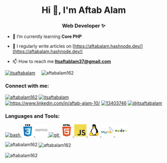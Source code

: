 <h1 align="center">Hi 👋, I'm Aftab Alam</h1>
<h3 align="center">Web Developer ✨</h3>


- 🌱 I’m currently learning **Core PHP**

- 📝 I regularly write articles on [https://aftabalam.hashnode.dev/](https://aftabalam.hashnode.dev/)

- 📫 How to reach me **Itsaftablam37@gmail.com**

<p align="left"> <a href="https://twitter.com/itsaftabalam" target="blank"><img src="https://img.shields.io/twitter/follow/itsaftabalam?logo=twitter&style=for-the-badge" alt="itsaftabalam" /></a> &nbsp; &nbsp; <img src="https://komarev.com/ghpvc/?username=aftabalam162&label=Profile%20views&color=0e75b6&style=flat" alt="aftabalam162" /></p>

<p align="left">  </p>


<h3 align="left">Connect with me:</h3>
<p align="left">
<a href="https://codepen.io/aftabalam162" target="blank"><img align="center" src="https://raw.githubusercontent.com/rahuldkjain/github-profile-readme-generator/master/src/images/icons/Social/codepen.svg" alt="aftabalam162" height="30" width="40" /></a>
<a href="https://twitter.com/itsaftabalam" target="blank"><img align="center" src="https://raw.githubusercontent.com/rahuldkjain/github-profile-readme-generator/master/src/images/icons/Social/twitter.svg" alt="itsaftabalam" height="30" width="40" /></a>
<a href="https://linkedin.com/in/https://www.linkedin.com/in/aftab-alam-10/" target="blank"><img align="center" src="https://raw.githubusercontent.com/rahuldkjain/github-profile-readme-generator/master/src/images/icons/Social/linked-in-alt.svg" alt="https://www.linkedin.com/in/aftab-alam-10/" height="30" width="40" /></a>
<a href="https://stackoverflow.com/users/13403746" target="blank"><img align="center" src="https://raw.githubusercontent.com/rahuldkjain/github-profile-readme-generator/master/src/images/icons/Social/stack-overflow.svg" alt="13403746" height="30" width="40" /></a>
<a href="https://hashnode.com/@itsaftabalam" target="blank"><img align="center" src="https://raw.githubusercontent.com/rahuldkjain/github-profile-readme-generator/master/src/images/icons/Social/hashnode.svg" alt="@itsaftabalam" height="30" width="40" /></a>
</p>



<h3 align="left">Languages and Tools:</h3>
<p align="left"> <a href="https://www.gnu.org/software/bash/" target="_blank" rel="noreferrer"> <img src="https://www.vectorlogo.zone/logos/gnu_bash/gnu_bash-icon.svg" alt="bash" width="40" height="40"/> </a> <a href="https://www.w3schools.com/css/" target="_blank" rel="noreferrer"> <img src="https://raw.githubusercontent.com/devicons/devicon/master/icons/css3/css3-original-wordmark.svg" alt="css3" width="40" height="40"/> </a> <a href="https://expressjs.com" target="_blank" rel="noreferrer"> <img src="https://raw.githubusercontent.com/devicons/devicon/master/icons/express/express-original-wordmark.svg" alt="express" width="40" height="40"/> </a> <a href="https://git-scm.com/" target="_blank" rel="noreferrer"> <img src="https://www.vectorlogo.zone/logos/git-scm/git-scm-icon.svg" alt="git" width="40" height="40"/> </a> <a href="https://www.w3.org/html/" target="_blank" rel="noreferrer"> <img src="https://raw.githubusercontent.com/devicons/devicon/master/icons/html5/html5-original-wordmark.svg" alt="html5" width="40" height="40"/> </a> <a href="https://developer.mozilla.org/en-US/docs/Web/JavaScript" target="_blank" rel="noreferrer"> <img src="https://raw.githubusercontent.com/devicons/devicon/master/icons/javascript/javascript-original.svg" alt="javascript" width="40" height="40"/> </a> <a href="https://www.linux.org/" target="_blank" rel="noreferrer"> <img src="https://raw.githubusercontent.com/devicons/devicon/master/icons/linux/linux-original.svg" alt="linux" width="40" height="40"/> </a> <a href="https://www.mysql.com/" target="_blank" rel="noreferrer"> <img src="https://raw.githubusercontent.com/devicons/devicon/master/icons/mysql/mysql-original-wordmark.svg" alt="mysql" width="40" height="40"/> </a> <a href="https://nodejs.org" target="_blank" rel="noreferrer"> <img src="https://raw.githubusercontent.com/devicons/devicon/master/icons/nodejs/nodejs-original-wordmark.svg" alt="nodejs" width="40" height="40"/> </a> </p>

<p><img align="left" src="https://github-readme-stats.vercel.app/api/top-langs?username=aftabalam162&show_icons=true&locale=en&layout=compact" alt="aftabalam162" /></p>

<p>&nbsp;<img align="center" src="https://github-readme-stats.vercel.app/api?username=aftabalam162&show_icons=true&locale=en" alt="aftabalam162" /></p>

<p><img align="center" src="https://github-readme-streak-stats.herokuapp.com/?user=aftabalam162&" alt="aftabalam162" /></p>
